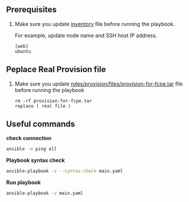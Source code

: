 ## Prerequisites

1. Make sure you update [inventory](./inventory) file before running the playbook.

   For example, update node name and SSH host IP address.

   ```
   [web]
   ubuntu 
   ```
## Peplace Real Provision file

1. Make sure you update [roles/provision/files/provision-for-fcpe.tar](.realfile) file before running the playbook

   ```
   rm -rf provision-for-fcpe.tar
   replace ( real file )
   ``` 

## Useful commands

**check connection**
```bash
ansible -m ping all
```

**Playbook syntax check**
```bash
ansible-playbook -v --syntax-check main.yaml
```

**Run playbook**

```bash
ansible-playbook -v main.yaml
```

